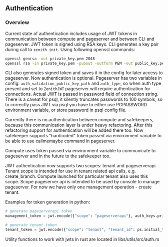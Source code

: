 ## Authentication

### Overview

Current state of authentication includes usage of JWT tokens in communication between compute and pageserver and between CLI and pageserver. JWT token is signed using RSA keys. CLI generates a key pair during call to `zenith init`. Using following openssl commands:

```bash
openssl genrsa -out private_key.pem 2048
openssl rsa -in private_key.pem -pubout -outform PEM -out public_key.pem
```

CLI also generates signed token and saves it in the config for later access to pageserver. Now authentication is optional. Pageserver has two variables in config: `auth_validation_public_key_path` and `auth_type`, so when auth type present and set to `ZenithJWT` pageserver will require authentication for connections. Actual JWT is passed in password field of connection string. There is a caveat for psql, it silently truncates passwords to 100 symbols, so to correctly pass JWT via psql you have to either use PGPASSWORD environment variable, or store password in psql config file.

Currently there is no authentication between compute and safekeepers, because this communication layer is under heavy refactoring. After this refactoring support for authentication will be added there too. Now safekeeper supports "hardcoded" token passed via environment variable to be able to use callmemaybe command in pageserver.

Compute uses token passed via environment variable to communicate to pageserver and in the future to the safekeeper too.

JWT authentication now supports two scopes: tenant and pageserverapi. Tenant scope is intended for use in tenant related api calls, e.g. create_branch. Compute launched for particular tenant also uses this scope. Scope pageserver api is intended to be used by console to manage pageserver. For now we have only one management operation - create tenant.

Examples for token generation in python:

```python
# generate pageserverapi token
management_token = jwt.encode({"scope": "pageserverapi"}, auth_keys.priv, algorithm="RS256")

# generate tenant token
tenant_token = jwt.encode({"scope": "tenant", "tenant_id": ps.initial_tenant}, auth_keys.priv, algorithm="RS256")
```

Utility functions to work with jwts in rust are located in libs/utils/src/auth.rs
